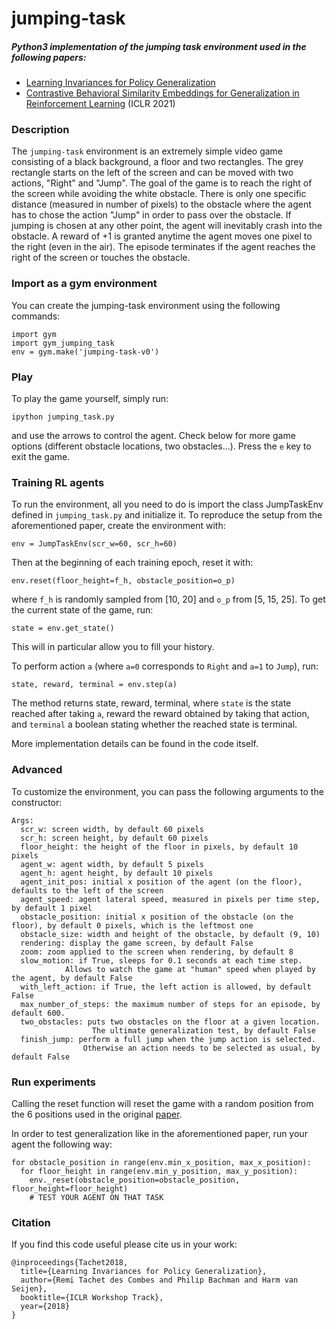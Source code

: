 
# jumping-task

##### Python3 implementation of the jumping task environment used in the following papers:
  - [Learning Invariances for Policy Generalization](https://arxiv.org/abs/1809.02591)
  - [Contrastive Behavioral Similarity Embeddings for Generalization in Reinforcement Learning](https://arxiv.org/pdf/2101.05265.pdf) (ICLR 2021)

### Description
The `jumping-task` environment is an extremely simple video game consisting of a black background, a floor and two rectangles. The grey rectangle starts on the left of the screen and can be moved with two actions, "Right" and "Jump". The goal of the game is to reach the right of the screen while avoiding the white obstacle. There is only one specific distance (measured in number of pixels) to the obstacle where the agent has to chose the action "Jump" in order to pass over the obstacle. If jumping is chosen at any other point, the agent will inevitably crash into the obstacle. A reward of +1 is granted anytime the agent moves one pixel to the right (even in the air). The episode terminates if the agent reaches the right of the screen or touches the obstacle.

### Import as a gym environment

You can create the jumping-task environment using the following commands:

  ```
  import gym
  import gym_jumping_task
  env = gym.make('jumping-task-v0')
  ```

### Play

To play the game yourself, simply run:

  ```
  ipython jumping_task.py
  ```

and use the arrows to control the agent. Check below for more game options (different obstacle locations, two obstacles...).
Press the `e` key to exit the game.

### Training RL agents

To run the environment, all you need to do is import the class JumpTaskEnv defined in `jumping_task.py` and initialize it. To reproduce the setup from the 
aforementioned paper, create the environment with:

```
env = JumpTaskEnv(scr_w=60, scr_h=60)
```

Then at the beginning of each training epoch, reset it with:

```
env.reset(floor_height=f_h, obstacle_position=o_p)
```

where `f_h` is randomly sampled from [10, 20] and `o_p` from [5, 15, 25].
To get the current state of the game, run:

```
state = env.get_state()
```
This will in particular allow you to fill your history.

To perform action `a` (where `a=0` corresponds to `Right` and `a=1` to `Jump`), run:

```
state, reward, terminal = env.step(a)
```
The method returns state, reward, terminal, where `state` is the state reached after taking `a`, reward the reward obtained by taking that action, and `terminal` a boolean stating whether the reached state is terminal.

More implementation details can be found in the code itself.

### Advanced

To customize the environment, you can pass the following arguments to the constructor:

```
Args:
  scr_w: screen width, by default 60 pixels
  scr_h: screen height, by default 60 pixels
  floor_height: the height of the floor in pixels, by default 10 pixels
  agent_w: agent width, by default 5 pixels
  agent_h: agent height, by default 10 pixels
  agent_init_pos: initial x position of the agent (on the floor), defaults to the left of the screen
  agent_speed: agent lateral speed, measured in pixels per time step, by default 1 pixel
  obstacle_position: initial x position of the obstacle (on the floor), by default 0 pixels, which is the leftmost one
  obstacle_size: width and height of the obstacle, by default (9, 10)
  rendering: display the game screen, by default False
  zoom: zoom applied to the screen when rendering, by default 8
  slow_motion: if True, sleeps for 0.1 seconds at each time step.
            Allows to watch the game at "human" speed when played by the agent, by default False
  with_left_action: if True, the left action is allowed, by default False
  max_number_of_steps: the maximum number of steps for an episode, by default 600.
  two_obstacles: puts two obstacles on the floor at a given location.
                  The ultimate generalization test, by default False
  finish_jump: perform a full jump when the jump action is selected.
                Otherwise an action needs to be selected as usual, by default False
```

### Run experiments

Calling the reset function will reset the game with a random position from the 6 positions used in the original [paper](https://arxiv.org/abs/1809.02591).

In order to test generalization like in the aforementioned paper, run your agent the following way:

  ```
  for obstacle_position in range(env.min_x_position, max_x_position):
    for floor_height in range(env.min_y_position, max_y_position):
      env._reset(obstacle_position=obstacle_position, floor_height=floor_height)
      # TEST YOUR AGENT ON THAT TASK
  ```

### Citation

If you find this code useful please cite us in your work:

  ```
  @inproceedings{Tachet2018,
    title={Learning Invariances for Policy Generalization},
    author={Remi Tachet des Combes and Philip Bachman and Harm van Seijen},
    booktitle={ICLR Workshop Track},
    year={2018}
  }
  ```
